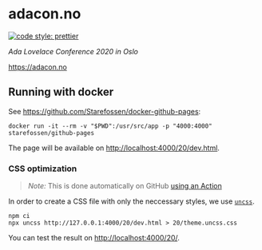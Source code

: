 # adacon.no

[![code style: prettier](https://img.shields.io/badge/code_style-prettier-ff69b4.svg)](https://github.com/prettier/prettier/)

_Ada Lovelace Conference 2020 in Oslo_

<https://adacon.no>

## Running with docker

See <https://github.com/Starefossen/docker-github-pages>:

    docker run -it --rm -v "$PWD":/usr/src/app -p "4000:4000" starefossen/github-pages

The page will be available on <http://localhost:4000/20/dev.html>.

### CSS optimization

> _Note:_ This is done automatically on GitHub [using an Action](./.github/workflows/uncss.yaml)

In order to create a CSS file with only the neccessary styles, we use [`uncss`](https://github.com/uncss/uncss).

    npm ci
    npx uncss http://127.0.0.1:4000/20/dev.html > 20/theme.uncss.css

You can test the result on <http://localhost:4000/20/>.
